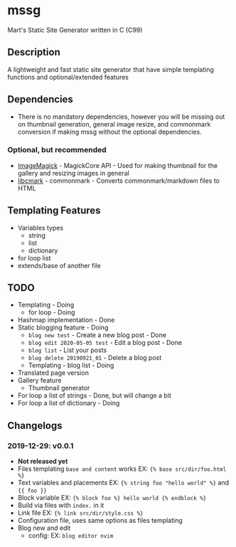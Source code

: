 # mssg
Mart's Static Site Generator written in C (C99)

## Description
A lightweight and fast static site generator that have simple templating functions and optional/extended features

## Dependencies
* There is no mandatory dependencies, however you will be missing out on thumbnail generation, general image resize, and commonmark conversion if making mssg without the optional dependencies.
### Optional, but recommended
* [ImageMagick](https://imagemagick.org/api/resize.php#ThumbnailImage) - MagickCore API - Used for making thumbnail for the gallery and resizing images in general
* [libcmark](https://github.com/commonmark/cmark) - commonmark - Converts commonmark/markdown files to HTML

## Templating Features
* Variables types
  * string
  * list
  * dictionary
* for loop list
* extends/base of another file

## TODO
* Templating - Doing
  * for loop - Doing
* Hashmap implementation - Done
* Static blogging feature - Doing
  * `blog new test` - Create a new blog post - Done
  * `blog edit 2020-05-05 test` - Edit a blog post - Done
  * `blog list` - List your posts
  * `blog delete 20190921_01` - Delete a blog post
  * Templating - blog list - Doing
* Translated page version
* Gallery feature
  * Thumbnail generator
* For loop a list of strings - Done, but will change a bit
* For loop a list of dictionary - Doing

## Changelogs
### 2019-12-29: v0.0.1
* **Not released yet**
* Files templating `base and content` works EX: `{% base src/dir/foo.html %}`
* Text variables and placements EX: `{% string foo "hello world" %}` and `{{ foo }}`
* Block variable EX: `{% block foo %} hello world {% endblock %}`
* Build via files with `index.` in it
* Link file EX: `{% link src/dir/style.css %}`
* Configuration file, uses same options as files templating
* Blog new and edit
  * config: EX: `blog editor nvim`

